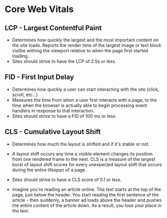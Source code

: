 # Core Web Vitals

## LCP - Largest Contentful Paint 

- Determines how quickly the largest and the most important content on the site loads. Reports the render time of the largest image or text block visilbe withing the viewport relative to when the page first started loading.
- Sites should strive to have the LCP of 2.5s or less.

## FID - First Input Delay

- Determines how quickly a user can start interacting with the site (click, scroll, etc...)
- Measures the time from when a user first interacts with a page, to the time when the browser is actually able to begin processing event handlers in response to that interaction.
- Sites should strive to have a FID of 100 ms or less.

## CLS - Cumulative Layout Shift 

- Determines how much the layout is shifted and if it's stable or not. 
- A layout shift occurs any time a visible element changes its position from one rendered frame to the next. CLS is a measure of the largest burst of layout shift scores for every unexpected layout shift that occurs during the entire lifespan of a page.
- Sites should strive to have a CLS score of 0.1 or less.

- Imagine you're reading an article online. The text starts at the top of the page, just below the header. You start reading the first sentence of the article - then suddenly, a banner ad loads above the header and pushes the entire content of the article down. As a result, you lose your place in the text.

